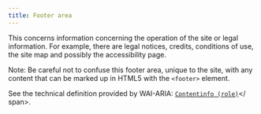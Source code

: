 ```yaml
---
title: Footer area
---
```


This concerns information concerning the operation of the site or legal information. For example, there are legal notices, credits, conditions of use, the site map and possibly the accessibility page.

Note: Be careful not to confuse this footer area, unique to the site, with any content that can be marked up in HTML5 with the `<footer>` element.

See the technical definition provided by WAI-ARIA: <span lang="en">[`Contentinfo (role)`](https://www.w3.org/TR/wai-aria-1.1/#contentinfo)</ span>.
